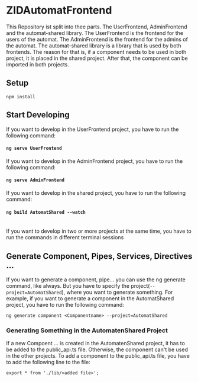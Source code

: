 # ZIDAutomatFrontend

This Repository ist split into thee parts. The UserFrontend, AdminFrontend and the automat-shared library. The UserFrontend is the frontend for the users of the automat. The AdminFrontend is the frontend for the admins of the automat. The automat-shared library is a library that is used by both frontends. The reason for that is, if a component needs to be used in both project, it is placed in the shared project. After that, the component can be imported in both projects.

## Setup

`npm install`

## Start Developing

If you want to develop in the UserFrontend project, you have to run the following command:
#### `ng serve UserFrontend`

If you want to develop in the AdminFrontend project, you have to run the following command:
#### `ng serve AdminFrontend`

If you want to develop in the shared project, you have to run the following command:

#### `ng build AutomatShared --watch`
<br>
If you want to develop in two or more projects at the same time, you have to run the commands in different terminal sessions


## Generate Component, Pipes, Services, Directives ...

If you want to generate a component, pipe... you can use the ng generate command, like always. But you have to specify the project(`--project=AutomatShared`), where you want to generate something. For example, if you want to generate a component in the AutomatShared project, you have to run the following command:

`ng generate component <Componentname> --project=AutomatShared`

### Generating Something in the AutomatenShared Project

If a new Compoent ... is created in the AutomatenShared project, it has to be added to the public_api.ts file. Otherwise, the component can't be used in the other projects. To add a component to the public_api.ts file, you have to add the following line to the file:

`export * from './lib/<added file>';`
